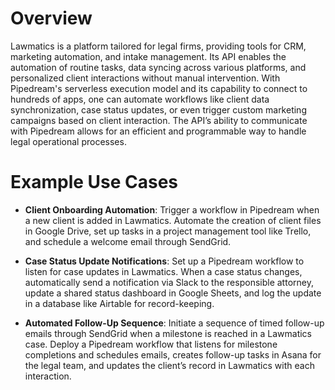 # Overview

Lawmatics is a platform tailored for legal firms, providing tools for CRM, marketing automation, and intake management. Its API enables the automation of routine tasks, data syncing across various platforms, and personalized client interactions without manual intervention. With Pipedream's serverless execution model and its capability to connect to hundreds of apps, one can automate workflows like client data synchronization, case status updates, or even trigger custom marketing campaigns based on client interaction. The API’s ability to communicate with Pipedream allows for an efficient and programmable way to handle legal operational processes.

# Example Use Cases

- **Client Onboarding Automation**: Trigger a workflow in Pipedream when a new client is added in Lawmatics. Automate the creation of client files in Google Drive, set up tasks in a project management tool like Trello, and schedule a welcome email through SendGrid.

- **Case Status Update Notifications**: Set up a Pipedream workflow to listen for case updates in Lawmatics. When a case status changes, automatically send a notification via Slack to the responsible attorney, update a shared status dashboard in Google Sheets, and log the update in a database like Airtable for record-keeping.

- **Automated Follow-Up Sequence**: Initiate a sequence of timed follow-up emails through SendGrid when a milestone is reached in a Lawmatics case. Deploy a Pipedream workflow that listens for milestone completions and schedules emails, creates follow-up tasks in Asana for the legal team, and updates the client’s record in Lawmatics with each interaction.
